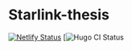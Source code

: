 # Starlink-thesis

[![Netlify Status](https://api.netlify.com/api/v1/badges/93f441fd-a593-4811-b96a-9fc6df27b17c/deploy-status)](https://app.netlify.com/sites/doc-starlink-thesis/deploys)
[![Hugo CI Status](https://github.com/rrcomtech/starlink-thesis/actions/workflows/hugo.yml/badge.svg?branch=main)
